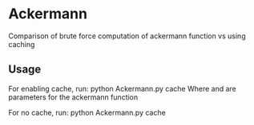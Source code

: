 # Ackermann
Comparison of brute force computation of ackermann function vs using caching


## Usage
For enabling cache, run:
python Ackermann.py cache <m> <n>
Where <m> and <n> are parameters for the ackermann function

For no cache, run:
python Ackermann.py cache <m> <n>

